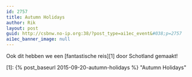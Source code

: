 ```yaml
---
id: 2757
title: Autumn Holidays
author: Rik
layout: post
guid: http://csbnw.no-ip.org:38/?post_type=ai1ec_event&#038;p=2757
ai1ec_banner_image: null
---
```

Ook dit hebben we een [fantastische reis][1] door Schotland gemaakt!

 [1]: {% post_baseurl 2015-09-20-autumn-holidays %} "Autumn Holidays"